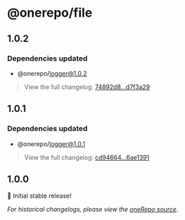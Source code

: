 # @onerepo/file

## 1.0.2

### Dependencies updated

- @onerepo/logger@1.0.2

> View the full changelog: [74892d8...d7f3a29](https://github.com/paularmstrong/onerepo/compare/74892d8605917bb0d8a1c3fe113d1b04f2505abb...d7f3a2956c6d8ea4a4346ac2541b67196fdc6011)

## 1.0.1

### Dependencies updated

- @onerepo/logger@1.0.1

> View the full changelog: [cd94664...6ae1391](https://github.com/paularmstrong/onerepo/compare/cd9466419b207f690e55f87d0e4632eebdc0ca6a...6ae13912ef4b9bedab788be13fa167a709b26bba)

## 1.0.0

🎉 Initial stable release!

_For historical changelogs, please view the [oneRepo source](https://github.com/paularmstrong/onerepo/tree/main/modules/file)._
